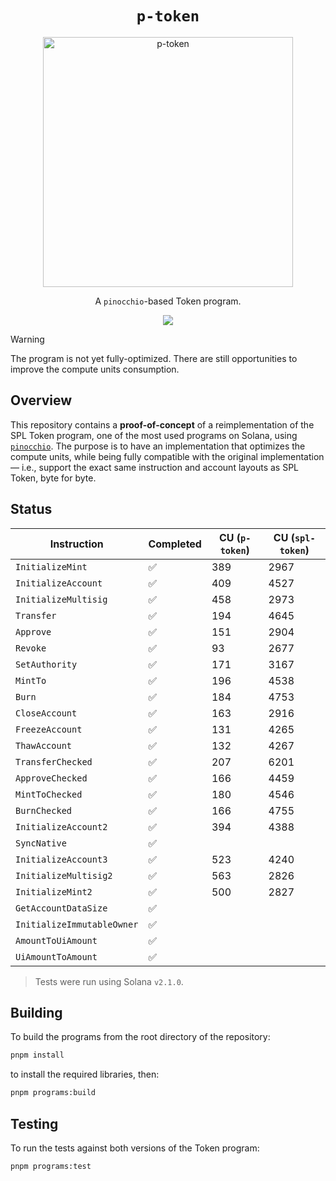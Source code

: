 <h1 align="center">
  <code>p-token</code>
</h1>
<p align="center">
  <img width="400" alt="p-token" src="https://github.com/user-attachments/assets/ba1c5f0d-db2f-457d-8f7e-e62fd564e5e7" />
</p>
<p align="center">
  A <code>pinocchio</code>-based Token program.
</p>

<p align="center">
  <a href="https://github.com/febo/p-token/actions/workflows/main.yml"><img src="https://img.shields.io/github/actions/workflow/status/febo/p-token/main.yml?logo=GitHub" /></a>
</p>

> [!WARNING]
> The program is not yet fully-optimized. There are still opportunities to improve the compute units consumption.

## Overview

This repository contains a **proof-of-concept** of a reimplementation of the SPL Token program, one of the most used programs on Solana, using [`pinocchio`](https://github.com/febo/pinocchio). The purpose is to have an implementation that optimizes the compute units, while being fully compatible with the original implementation &mdash; i.e., support the exact same instruction and account layouts as SPL Token, byte for byte.

## Status

| Instruction                | Completed | CU (`p-token`) | CU (`spl-token`) |
|----------------------------|-----------|----------------|------------------|
| `InitializeMint`           | ✅        | 389            | 2967             |
| `InitializeAccount`        | ✅        | 409            | 4527             |
| `InitializeMultisig`       | ✅        | 458            | 2973             |
| `Transfer`                 | ✅        | 194            | 4645             |
| `Approve`                  | ✅        | 151            | 2904             |
| `Revoke`                   | ✅        | 93             | 2677             |
| `SetAuthority`             | ✅        | 171            | 3167             |
| `MintTo`                   | ✅        | 196            | 4538             |
| `Burn`                     | ✅        | 184            | 4753             |
| `CloseAccount`             | ✅        | 163            | 2916             |
| `FreezeAccount`            | ✅        | 131            | 4265             |
| `ThawAccount`              | ✅        | 132            | 4267             |
| `TransferChecked`          | ✅        | 207            | 6201             |
| `ApproveChecked`           | ✅        | 166            | 4459             |
| `MintToChecked`            | ✅        | 180            | 4546             |
| `BurnChecked`              | ✅        | 166            | 4755             |
| `InitializeAccount2`       | ✅        | 394            | 4388             |
| `SyncNative`               | ✅        |                |                  |
| `InitializeAccount3`       | ✅        | 523            | 4240             |
| `InitializeMultisig2`      | ✅        | 563            | 2826             |
| `InitializeMint2`          | ✅        | 500            | 2827             |
| `GetAccountDataSize`       | ✅        |                |                  |
| `InitializeImmutableOwner` | ✅        |                |                  |
| `AmountToUiAmount`         | ✅        |                |                  |
| `UiAmountToAmount`         | ✅        |                |                  |

> Tests were run using Solana `v2.1.0`.

## Building

To build the programs from the root directory of the repository:
```bash
pnpm install
```
to install the required libraries, then:
```bash
pnpm programs:build
```

## Testing

To run the tests against both versions of the Token program:
```bash
pnpm programs:test
```
